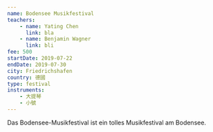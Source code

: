 ```yaml
---
name: Bodensee Musikfestival
teachers:
    - name: Yating Chen
      link: bla
    - name: Benjamin Wagner
      link: bli
fee: 500
startDate: 2019-07-22
endDate: 2019-07-30
city: Friedrichshafen
country: 德國
type: festival
instruments:
    - 大提琴
    - 小號
---
```


Das Bodensee-Musikfestival ist ein tolles Musikfestival am Bodensee.